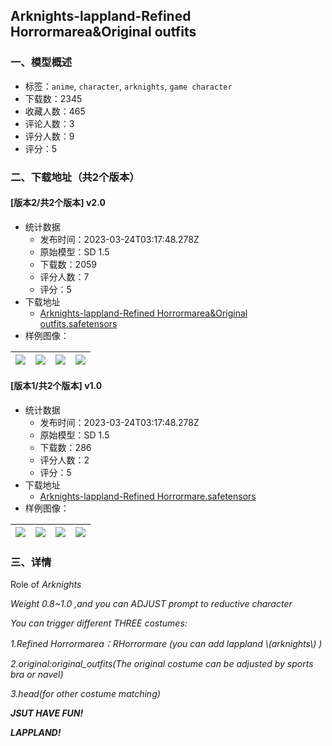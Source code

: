 ## Arknights-lappland-Refined Horrormarea&Original outfits
### 一、模型概述

- 标签：`anime`, `character`, `arknights`, `game character`
- 下载数：2345
- 收藏人数：465
- 评论人数：3
- 评分人数：9
- 评分：5

### 二、下载地址（共2个版本）

#### [版本2/共2个版本] v2.0

- 统计数据
  - 发布时间：2023-03-24T03:17:48.278Z
  - 原始模型：SD 1.5
  - 下载数：2059
  - 评分人数：7
  - 评分：5
- 下载地址
  - [Arknights-lappland-Refined Horrormarea&Original outfits.safetensors](https://civitai.com/api/download/models/12792)
- 样例图像：

| <img src="https://image.civitai.com/xG1nkqKTMzGDvpLrqFT7WA/8bd05596-bebf-472e-3f96-ac067b264a00/width=450/123753.jpeg" /> | <img src="https://image.civitai.com/xG1nkqKTMzGDvpLrqFT7WA/86376b74-e620-4f5e-6da6-00225e6e0e00/width=450/123752.jpeg" /> | <img src="https://image.civitai.com/xG1nkqKTMzGDvpLrqFT7WA/cab4b9b9-f5e6-46f8-c386-3fb537b9fc00/width=450/123751.jpeg" /> | <img src="https://image.civitai.com/xG1nkqKTMzGDvpLrqFT7WA/6e3f7e2f-32a5-49ab-fdd2-757f60cf4a00/width=450/123750.jpeg" /> |
| ---- | ---- | ---- | ---- |

#### [版本1/共2个版本] v1.0

- 统计数据
  - 发布时间：2023-03-24T03:17:48.278Z
  - 原始模型：SD 1.5
  - 下载数：286
  - 评分人数：2
  - 评分：5
- 下载地址
  - [Arknights-lappland-Refined Horrormare.safetensors](https://civitai.com/api/download/models/12467)
- 样例图像：

| <img src="https://image.civitai.com/xG1nkqKTMzGDvpLrqFT7WA/d8cf64fc-8dc1-4cfe-bf12-cb3f61bf7100/width=450/120086.jpeg" /> | <img src="https://image.civitai.com/xG1nkqKTMzGDvpLrqFT7WA/f3cf0f91-0b26-4a04-3040-6a2f7c717d00/width=450/120099.jpeg" /> | <img src="https://image.civitai.com/xG1nkqKTMzGDvpLrqFT7WA/720535fc-e955-4713-df36-87e3ca97f900/width=450/120089.jpeg" /> | <img src="https://image.civitai.com/xG1nkqKTMzGDvpLrqFT7WA/6067c893-7843-4f15-b555-c0734b438400/width=450/120088.jpeg" /> |
| ---- | ---- | ---- | ---- |


### 三、详情
<p>Role of <em>Arknights</em></p><p><em>Weight 0.8~1.0 ,and you can ADJUST prompt to reductive character</em></p><p><em>You can trigger different THREE costumes:</em></p><p><em>1.Refined Horrormarea：RHorrormare  (you can add lappland \(arknights\) )</em></p><p><em>2.original:original_outfits(The original costume can be adjusted by sports bra or navel)</em></p><p><em>3.head(for other costume matching)</em></p><p><strong><em>JSUT HAVE FUN!</em></strong></p><p><strong><em>LAPPLAND!</em></strong></p><p></p>